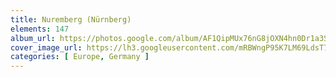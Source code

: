 ```yaml
---
title: Nuremberg (Nürnberg)
elements: 147
album_url: https://photos.google.com/album/AF1QipMUx76nG8jOXN4hn0Dr1a3SpyGl0UtRJGfgS915
cover_image_url: https://lh3.googleusercontent.com/mRBWngP95K7LM69LdsT7Wj0piAAsnzpR-mfbXHsCN9M4kckEbBWX0GS8QjyPu2oesP_mXxM8dt9mBZrdINsyt6Cu281D9Qo3rfcUrNKlKvsEML_BwQmSLrPUShPdb4t7iFEcePIvCvtkT7WcRUTLcDV7bFGbW5hPK93wowY92F4Wuq3wwDOPzlEjdW-jc_7jKeR4Etow01LQS7keBGUduz5VgeDjkQmx4pi8VSqgUE8v9Wk477VgepVzA-cjuOKa8bB5sxx0Hx4fczG3pOM4QbUpHck0TQ1ehAIe__kRbD7j9GCCmrYAHayGVQzEPgIqDUUCp9JexZtKR0A9VM9iQyzIIu5fw6Q6tDAlM_1xVl-3Nejda2JljVoipkrpftT1fX98mrN1fZHwdDWC5NnMhPiwM7rIheBckozwHo_Gcwp83mjRaxrs3YpOKG6zH3WCgILEAvyvtZ2c4z5LzzClI91tC2zjmTd3uSxCzluStezMNE085uXyOSKEOeBFGEfE2F2D9VEFh5oQjGDXsSkv0YMRW0RWPYch82E1d26-L-9ZZRz-jpm2ixHQVHn3DFXQ6VtQhvLqcg9V28EZ0Vn1yoLenKljfzFl4hs68YrZNHKDH4iNhKLfapV75taXzUXXkGKkFRYZjMl46pAOQ_4zFEs=s195-p-k-no
categories: [ Europe, Germany ]
---
```

